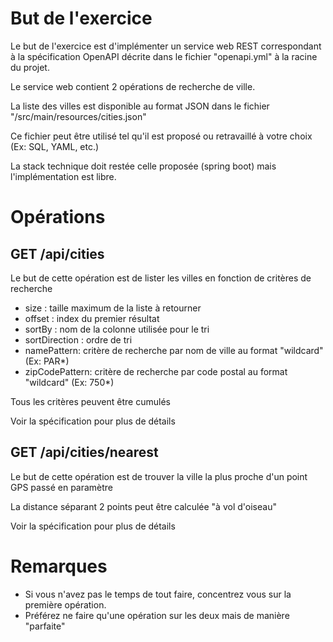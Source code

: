 # But de l'exercice

Le but de l'exercice est d'implémenter un service web REST correspondant à la spécification OpenAPI décrite dans le fichier "openapi.yml" à la racine du projet.

Le service web contient 2 opérations de recherche de ville.

La liste des villes est disponible au format JSON dans le fichier "/src/main/resources/cities.json"

Ce fichier peut être utilisé tel qu'il est proposé ou retravaillé à votre choix (Ex: SQL, YAML, etc.)  

La stack technique doit restée celle proposée (spring boot) mais l'implémentation est libre.

# Opérations

## GET /api/cities

Le but de cette opération est de lister les villes en fonction de critères de recherche

* size : taille maximum de la liste à retourner 
* offset : index du premier résultat
* sortBy : nom de la colonne utilisée pour le tri
* sortDirection : ordre de tri
* namePattern: critère de recherche par nom de ville au format "wildcard" (Ex: PAR*)
* zipCodePattern: critère de recherche par code postal au format "wildcard" (Ex: 750*)

Tous les critères peuvent être cumulés

Voir la spécification pour plus de détails

## GET /api/cities/nearest

Le but de cette opération est de trouver la ville la plus proche d'un point GPS passé en paramètre

La distance séparant 2 points peut être calculée "à vol d'oiseau"

Voir la spécification pour plus de détails

# Remarques

* Si vous n'avez pas le temps de tout faire, concentrez vous sur la première opération.
* Préférez ne faire qu'une opération sur les deux mais de manière "parfaite"

